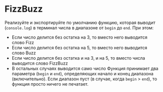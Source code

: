 # FizzBuzz

Реализуйте и экспортируйте по умолчанию функцию, которая выводит (`console.log`) в терминал числа в диапазоне от `begin` до `end`. При этом:

* Если число делится без остатка на 3, то вместо него выводится слово Fizz
* Если число делится без остатка на 5, то вместо него выводится слово Buzz
* Если число делится без остатка и на 3, и на 5, то вместо числа выводится слово FizzBuzz
* В остальных случаях выводится само число
Функция принимает два параметра (`begin` и `end`), определяющих начало и конец диапазона (включительно). Если диапазон пуст (в случае, когда `begin` > `end`), то функция просто ничего не печатает.